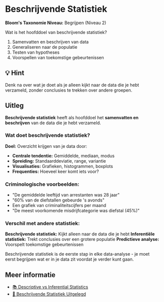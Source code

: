 # Beschrijvende Statistiek

**Bloom's Taxonomie Niveau:** Begrijpen (Niveau 2)

Wat is het hoofddoel van beschrijvende statistiek?

1. Samenvatten en beschrijven van data
2. Generaliseren naar de populatie
3. Testen van hypotheses
4. Voorspellen van toekomstige gebeurtenissen

## 💡 Hint

Denk na over wat je doet als je alleen kijkt naar de data die je hebt verzameld, zonder conclusies te trekken over andere groepen.

## Uitleg

**Beschrijvende statistiek** heeft als hoofddoel het **samenvatten en beschrijven** van de data die je hebt verzameld.

### Wat doet beschrijvende statistiek?

**Doel:** Overzicht krijgen van je data door:
- **Centrale tendentie:** Gemiddelde, mediaan, modus
- **Spreiding:** Standaarddeviatie, range, variantie
- **Visualisaties:** Grafieken, histogrammen, boxplots
- **Frequenties:** Hoeveel keer komt iets voor?

### Criminologische voorbeelden:

- "De gemiddelde leeftijd van arrestanten was 28 jaar"
- "60% van de diefstallen gebeurde 's avonds"
- Een grafiek van criminaliteitscijfers per maand
- "De meest voorkomende misdrijfcategorie was diefstal (45%)"

### Verschil met andere statistiek:

**Beschrijvende statistiek:** Kijkt alleen naar de data die je hebt
**Inferentiële statistiek:** Trekt conclusies over een grotere populatie
**Predictieve analyse:** Voorspelt toekomstige gebeurtenissen

Beschrijvende statistiek is de eerste stap in elke data-analyse - je moet eerst begrijpen wat er in je data zit voordat je verder kunt gaan.

## Meer informatie

- [📚 Descriptive vs Inferential Statistics](https://statistics.laerd.com/statistical-guides/descriptive-inferential-statistics.php)
- [📖 Beschrijvende Statistiek Uitgelegd](https://sws.geonames.org/)